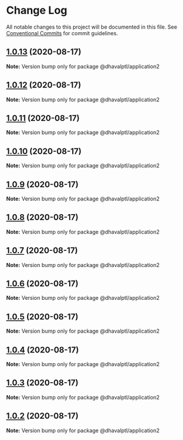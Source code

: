 # Change Log

All notable changes to this project will be documented in this file.
See [Conventional Commits](https://conventionalcommits.org) for commit guidelines.

## [1.0.13](https://github.com/dhavalptl/monorepo-app/compare/@dhavalptl/application2@1.0.12...@dhavalptl/application2@1.0.13) (2020-08-17)

**Note:** Version bump only for package @dhavalptl/application2





## [1.0.12](https://github.com/dhavalptl/monorepo-app/compare/@dhavalptl/application2@1.0.11...@dhavalptl/application2@1.0.12) (2020-08-17)

**Note:** Version bump only for package @dhavalptl/application2





## [1.0.11](https://github.com/dhavalptl/monorepo-app/compare/@dhavalptl/application2@1.0.10...@dhavalptl/application2@1.0.11) (2020-08-17)

**Note:** Version bump only for package @dhavalptl/application2





## [1.0.10](https://github.com/dhavalptl/monorepo-app/compare/@dhavalptl/application2@1.0.9...@dhavalptl/application2@1.0.10) (2020-08-17)

**Note:** Version bump only for package @dhavalptl/application2





## [1.0.9](https://github.com/dhavalptl/monorepo-app/compare/@dhavalptl/application2@1.0.8...@dhavalptl/application2@1.0.9) (2020-08-17)

**Note:** Version bump only for package @dhavalptl/application2





## [1.0.8](https://github.com/dhavalptl/monorepo-app/compare/@dhavalptl/application2@1.0.7...@dhavalptl/application2@1.0.8) (2020-08-17)

**Note:** Version bump only for package @dhavalptl/application2





## [1.0.7](https://github.com/dhavalptl/monorepo-app/compare/@dhavalptl/application2@1.0.6...@dhavalptl/application2@1.0.7) (2020-08-17)

**Note:** Version bump only for package @dhavalptl/application2





## [1.0.6](https://github.com/dhavalptl/monorepo-app/compare/@dhavalptl/application2@1.0.5...@dhavalptl/application2@1.0.6) (2020-08-17)

**Note:** Version bump only for package @dhavalptl/application2





## [1.0.5](https://github.com/dhavalptl/monorepo-app/compare/@dhavalptl/application2@1.0.4...@dhavalptl/application2@1.0.5) (2020-08-17)

**Note:** Version bump only for package @dhavalptl/application2





## [1.0.4](https://github.com/dhavalptl/monorepo-app/compare/@dhavalptl/application2@1.0.3...@dhavalptl/application2@1.0.4) (2020-08-17)

**Note:** Version bump only for package @dhavalptl/application2





## [1.0.3](https://github.com/dhavalptl/monorepo-app/compare/@dhavalptl/application2@1.0.2...@dhavalptl/application2@1.0.3) (2020-08-17)

**Note:** Version bump only for package @dhavalptl/application2





## [1.0.2](https://github.com/dhavalptl/monorepo-app/compare/@dhavalptl/application2@1.0.1...@dhavalptl/application2@1.0.2) (2020-08-17)

**Note:** Version bump only for package @dhavalptl/application2
